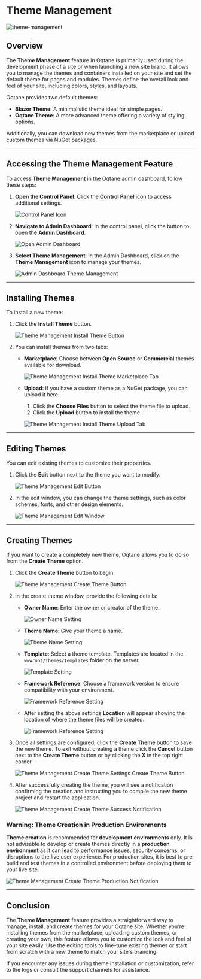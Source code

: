 # Theme Management

![theme-management](./assets/theme-management.png)

## Overview

The **Theme Management** feature in Oqtane is primarily used during the development phase of a site or when launching a new site brand. It allows you to manage the themes and containers installed on your site and set the default theme for pages and modules. Themes define the overall look and feel of your site, including colors, styles, and layouts.

Oqtane provides two default themes:
- **Blazor Theme**: A minimalistic theme ideal for simple pages.
- **Oqtane Theme**: A more advanced theme offering a variety of styling options.

Additionally, you can download new themes from the marketplace or upload custom themes via NuGet packages.

---

## Accessing the Theme Management Feature

To access **Theme Management** in the Oqtane admin dashboard, follow these steps:

1. **Open the Control Panel**: Click the **Control Panel** icon to access additional settings.

   ![Control Panel Icon](./assets/control-panel-button.png)

2. **Navigate to Admin Dashboard**: In the control panel, click the button to open the **Admin Dashboard**.

   ![Open Admin Dashboard](./assets/control-panel-admin-dashboard-button.png)

3. **Select Theme Management**: In the Admin Dashboard, click on the **Theme Management** icon to manage your themes.

   ![Admin Dashboard Theme Management](./assets/admin-dashboard-theme-management.png)

---

## Installing Themes

To install a new theme:

1. Click the **Install Theme** button.

   ![Theme Management Install Theme Button](./assets/theme-management-install-theme-button.png)

2. You can install themes from two tabs:
   - **Marketplace**: Choose between **Open Source** or **Commercial** themes available for download.

     ![Theme Management Install Theme Marketplace Tab](./assets/theme-management-install-theme-marketplace.png)

   - **Upload**: If you have a custom theme as a NuGet package, you can upload it here.
     1. Click the **Choose Files** button to select the theme file to upload.
     2. Click the **Upload** button to install the theme.

     ![Theme Management Install Theme Upload Tab](./assets/theme-management-install-theme-upload.png)

---

## Editing Themes

You can edit existing themes to customize their properties.

1. Click the **Edit** button next to the theme you want to modify.

   ![Theme Management Edit Button](./assets/theme-management-edit-button.png)

2. In the edit window, you can change the theme settings, such as color schemes, fonts, and other design elements.

   ![Theme Management Edit Window](./assets/theme-management-edit.png)

---

## Creating Themes

If you want to create a completely new theme, Oqtane allows you to do so from the **Create Theme** option.

1. Click the **Create Theme** button to begin.

   ![Theme Management Create Theme Button](./assets/theme-management-create-theme-button.png)

2. In the create theme window, provide the following details:

   - **Owner Name**: Enter the owner or creator of the theme.

     ![Owner Name Setting](./assets/theme-management-create-theme-settings-owner-name.png)

   - **Theme Name**: Give your theme a name.

     ![Theme Name Setting](./assets/theme-management-create-theme-settings-theme-name.png)

   - **Template**: Select a theme template. Templates are located in the `wwwroot/Themes/Templates` folder on the server.

     ![Template Setting](./assets/theme-management-create-theme-settings-template.png)

   - **Framework Reference**: Choose a framework version to ensure compatibility with your environment.

     ![Framework Reference Setting](./assets/theme-management-create-theme-settings-framework-reference.png)
     
   - After setting the above settings **Location** will appear showing the location of where the theme files will be created.

     ![Framework Reference Setting](./assets/theme-management-create-theme-settings-location.png)

3. Once all settings are configured, click the **Create Theme** button to save the new theme.  To exit without creating a theme click the **Cancel** button next to the **Create Theme** button or by clicking the **X** in the top right corner.

   ![Theme Management Create Theme Settings Create Theme Button](./assets/theme-management-create-theme-settings-create-theme-button.png)

4. After successfully creating the theme, you will see a notification confirming the creation and instructing you to compile the new theme project and restart the application.

   ![Theme Management Create Theme Success Notification](./assets/theme-management-create-theme-created-succes-notification.png)

   
### **Warning**: Theme Creation in Production Environments

**Theme creation** is recommended for **development environments** only. It is not advisable to develop or create themes directly in a **production environment** as it can lead to performance issues, security concerns, or disruptions to the live user experience. For production sites, it is best to pre-build and test themes in a controlled environment before deploying them to your live site.

   ![Theme Management Create Theme Production Notification](./assets/theme-management-create-theme-production-notification.png)

---

## Conclusion

The **Theme Management** feature provides a straightforward way to manage, install, and create themes for your Oqtane site. Whether you're installing themes from the marketplace, uploading custom themes, or creating your own, this feature allows you to customize the look and feel of your site easily. Use the editing tools to fine-tune existing themes or start from scratch with a new theme to match your site's branding.

If you encounter any issues during theme installation or customization, refer to the logs or consult the support channels for assistance.
